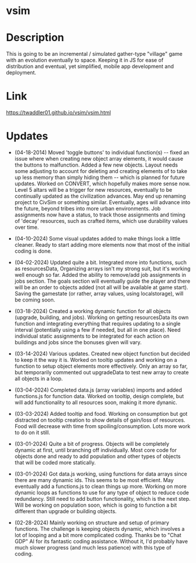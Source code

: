 # vsim
# Description
This is going to be an incremental / simulated gather-type "village" game with an evolution eventually to space. Keeping it in JS for ease of distribution and eventual, yet simplified, mobile app development and deployment.
# Link
https://twaddler01.github.io/vsim/vsim.html
# Updates
* (04-18-2014)
Moved 'toggle buttons' to individual function(s) -- fixed an issue where when creating new object array elements, it would cause the buttons to malfunction. Added a few new objects. Layout needs some adjusting to account for deleting and creating elements of to take up less memory than simply hiding them -- which is planned for future updates. Worked on CONVERT, which hopefully makes more sense now. Level 5 altars will be a trigger for new resources, eventually to be continually updated as the civilization advances. May end up renaming project to CivSim or something similar. Eventually, ages will advance into the future, beyond tribes into more urban environments.
Job assignments now have a status, to track those assignments and timing of 'decay' resources, such as crafted items, which use durability values over time.
* (04-10-2024)
Some visual updates added to make things look a little cleaner. Ready to start adding more elements now that most of the initial coding is done.
* (04-02-2024)
Updated quite a bit. Integrated more into functions, such as resourcesData, Organizing arrays isn't my strong suit, but it's working well enough so far. Added the ability to remove/add job assignments in jobs section. The goals section will eventually guide the player and there will be an order to objects added (not all will be available at game start). Saving the gamestate (or rather, array values, using localstorage), will be coming soon. 
* (03-18-2024)
Created a working dynamic function for all objects (upgrade, building, and jobs). Working on getting resourcesData its own function and integrating everything that requires updating to a single interval (potentially using a few if needed, but all in one place). Need individual static assignments to be integrated for each action on buildings and jobs since the bonuses given will vary.
* (03-14-2024)
Various updates. Created new object function but decided to keep it the way it is. Worked on tooltip updates and working on a function to setup object elements more effectively. Only an array so far, but temporarily commented out upgradeData to test new array to create all objects in a loop.
* (03-04-2024)
Completed data.js (array variables) imports and added functions.js for function data. Worked on tooltip, design complete, but will add functionality to all resources soon, making it more dynanic.
* (03-03-2024)
Added tooltip and food. Working on consumption but got distracted on tooltip creation to show details of gain/loss of resources. Food will decrease with time from spoiling/consumption. Lots more work to do on it still.
* (03-01-2024)
Quite a bit of progress.  Objects will be completely dynamic at first, until branching off individually. Most core code for objects done and ready to add population and other types of objects that will be coded more statically. 
* (03-01-2024)
Got data.js working, using functions for data arrays since there are many dynamic ids. This seems to be most efficient. May eventually add a functions.js to clean things up more. Working on more dynamic loops as functions to use for any type of object to reduce code redundancy. Still need to add button functionality, which is the next step. Will be working on population soon, which is going to function a bit different than upgrade or building objects.

* (02-28-2024)
Mainly working on structure and setup of primary functions. The challenge is keeping objects dynamic, which involves a lot of looping and a bit more complicated coding. Thanks be to "Chat GDP" AI for its fantastic coding assistance. Without it, I'd probably have much slower progress (and much less patience) with this type of coding.
